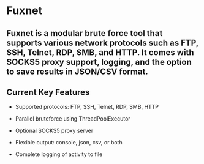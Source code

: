# Fuxnet
Fuxnet is a modular brute force tool that supports various network protocols such as FTP, SSH, Telnet, RDP, SMB, and HTTP. It comes with SOCKS5 proxy support, logging, and the option to save results in JSON/CSV format.
---
## Current Key Features 
- Supported protocols: FTP, SSH, Telnet, RDP, SMB, HTTP

- Parallel bruteforce using ThreadPoolExecutor

- Optional SOCKS5 proxy server

- Flexible output: console, json, csv, or both

- Complete logging of activity to file
